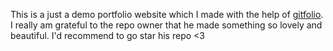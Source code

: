 This is a just a demo portfolio website which I made with the help of [gitfolio](https://github.com/imfunniee/gitfolio).
I really am grateful to the repo owner that he made something so lovely and beautiful.
I'd recommend to go star his repo <3
